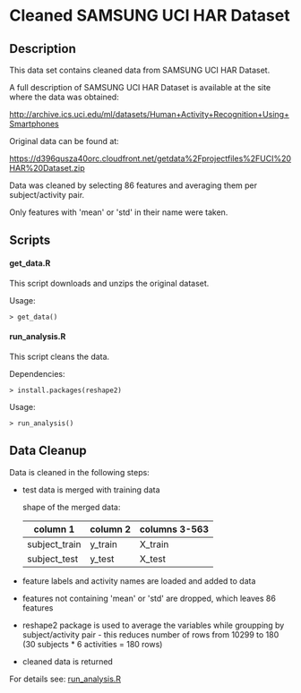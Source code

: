 Cleaned SAMSUNG UCI HAR Dataset
===============================

Description
-----------

This data set contains cleaned data from SAMSUNG UCI HAR Dataset.

A full description of SAMSUNG UCI HAR Dataset is available at the site where the data was obtained:

http://archive.ics.uci.edu/ml/datasets/Human+Activity+Recognition+Using+Smartphones

Original data can be found at:

https://d396qusza40orc.cloudfront.net/getdata%2Fprojectfiles%2FUCI%20HAR%20Dataset.zip

Data was cleaned by selecting 86 features and averaging them per subject/activity pair.

Only features with 'mean' or 'std' in their name were taken.


Scripts
-------

#### get_data.R

This script downloads and unzips the original dataset.

Usage:

    > get_data()

#### run_analysis.R

This script cleans the data.

Dependencies:

    > install.packages(reshape2)

Usage:

    > run_analysis()


Data Cleanup
------------

Data is cleaned in the following steps:

* test data is merged with training data

    shape of the merged data:

    column 1      | column 2 | columns 3-563
    --------------|----------|--------------
    subject_train | y_train  | X_train
    subject_test  | y_test   | X_test

* feature labels and activity names are loaded and added to data

* features not containing 'mean' or 'std' are dropped, which leaves 86 features

* reshape2 package is used to average the variables while groupping by subject/activity pair - this reduces number of rows from 10299 to 180 (30 subjects * 6 activities = 180 rows)

* cleaned data is returned

For details see: [run_analysis.R]



[run_analysis.R]:https://github.com/popotam/datasciencecoursera/blob/master/cleaning_data/run_analysis.R
